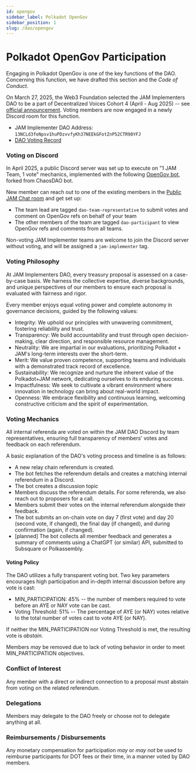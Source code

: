 ```yaml
---
id: opengov
sidebar_label: Polkadot OpenGov
sidebar_position: 1
slug: /dao/opengov
---
```


# Polkadot OpenGov Participation
  
Engaging in Polkadot OpenGov is one of the key functions of the DAO.  Concerning this function, we have drafted this section and the *Code of Conduct*.  

On March 27, 2025, the Web3 Foundation selected the JAM Implementers DAO to be a part of Decentralized Voices Cohort 4 (April - Aug 2025) -- see [official announcement](https://medium.com/web3foundation/decentralized-voices-cohort-4-delegates-announced-a5a9c64927fd).   Voting members are now engaged in a newly Discord room for this function.

* JAM Implementer DAO Address: `13NCLd3foNpsv1huPDzvvfyKh37NEEkGFotZnP52CTR98YFJ`
* [DAO Voting Record](https://polkadot.subsquare.io/user/13NCLd3foNpsv1huPDzvvfyKh37NEEkGFotZnP52CTR98YFJ/votes)


###  Voting on Discord

In April 2025, a public Discord server was set up to execute on "1 JAM Team, 1 vote" mechanics, implemented with the following [OpenGov bot](https://github.com/JamBrains/opengov-bot), forked from ChaosDAO bot.

New member can reach out to one of the existing members in the [Public JAM Chat room](https://matrix.to/#/#jam:polkadot.io) and get set up:
* The team lead are tagged `dao-team-representative` to submit votes and comment on OpenGov refs on behalf of your team
* The other members of the team are tagged `dao-participant` to view OpenGov refs and comments from all teams.

Non-voting JAM Implementer teams are welcome to join the Discord server without voting, and will be assigned a `jam-implementer` tag.


### Voting Philosophy

At JAM Implementers DAO, every treasury proposal is assessed on a case-by-case basis. We harness the collective expertise, diverse backgrounds, and unique perspectives of our members to ensure each proposal is evaluated with fairness and rigor.

Every member enjoys equal voting power and complete autonomy in governance decisions, guided by the following values:

* Integrity: We uphold our principles with unwavering commitment, fostering reliability and trust.
* Transparency: We build accountability and trust through open decision-making, clear direction, and responsible resource management.
* Neutrality: We are impartial in our evaluations, prioritizing Polkadot + JAM's long-term interests over the short-term.
* Merit: We value proven competence, supporting teams and individuals with a demonstrated track record of excellence.
* Sustainability: We recognize and nurture the inherent value of the Polkadot+JAM network, dedicating ourselves to its enduring success.
* Impactfulness: We seek to cultivate a vibrant environment where innovation in technology can bring about real-world impact.
* Openness: We embrace flexibility and continuous learning, welcoming constructive criticism and the spirit of experimentation.

### Voting Mechanics 

All internal referenda are voted on within the JAM DAO Discord by team representatives,  ensuring full transparency of members' votes and feedback on each referendum.  

A basic explanation of the DAO's voting process and timeline is as follows:

* A new relay chain referendum is created.
* The bot fetches the referendum details and creates a matching internal referendum in a Discord.
* The bot creates a discussion topic 
* Members discuss the referendum details. For some referenda, we also reach out to proposers for a call.
* Members submit their votes on the internal referendum alongside their feedback.
* The bot submits an on-chain vote on day 7 (first vote) and day 20 (second vote, if changed),  the final day (if changed), and during confirmation (again, if changed).
* [planned] The bot collects all member feedback and generates a summary of comments using a ChatGPT (or similar) API, submitted to Subsquare or Polkassembly.

#### Voting Policy

The DAO utilizes a fully transparent voting bot.   Two key parameters encourages high participation and in-depth internal discussion before any vote is cast:

* MIN_PARTICIPATION: 45% -- the number of members required to vote before an AYE or NAY vote can be cast.
* Voting Threshold: 51%  -- The percentage of AYE (or NAY) votes relative to the total number of votes cast to vote AYE (or NAY).

If neither the MIN_PARTICIPATION nor Voting Threshold is met, the resulting vote is _abstain_.

Members _may_ be removed due to lack of voting behavior in order to meet MIN_PARTICIPATION objectives.

### Conflict of Interest

Any member with a direct or indirect connection to a proposal must abstain from voting on the related referendum.

### Delegations

Members may delegate to the DAO freely or choose not to delegate anything at all.  

### Reimbursements / Disbursements

Any monetary compensation for participation _may_ or _may not_ be used to reimburse participants for DOT fees or their time, in a manner voted by DAO members.  
